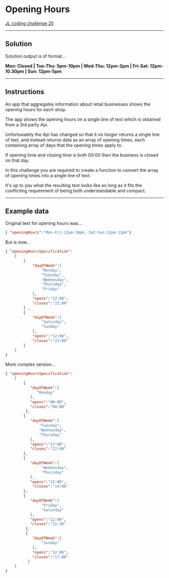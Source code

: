 Opening Hours
=============

[JL coding challenge 25](https://coding-challenges.jl-engineering.net/challenges/challenge-25/)

------

## Solution

Solution output is of format...

**Mon: Closed | Tue-Thu: 5pm-10pm | Wed-Thu: 12pm-2pm | Fri-Sat: 12pm-10.30pm | Sun: 12pm-5pm**

------

## Instructions

An app that aggregates information about retail businesses shows the opening hours for each shop.

The app shows the opening hours on a single line of text which is obtained from a 3rd party Api.

Unfortunately the Api has changed so that it no longer returns a single line of text,
and instead returns data as an array of opening times,
each containing array of days that the opening times apply to.

If opening time and closing time is both 00:00 then the business is closed on that day.

In this challenge you are required to create a function to convert the array of opening times into a single line of text.

It's up to you what the resulting text looks like as long as it fits the conflicting requirement of being both understandable and compact.

------

## Example data

Original text for opening hours was...

```json
{ "openingHours":"Mon-Fri:12pm-10pm, Sat-Sun:12pm-11pm"}

```


But is now...

```json
{ "openingHoursSpecification":
    [    
        {
            "dayOfWeek":[
                "Monday",
                "Tuesday",
                "Wednesday",
                "Thursday",
                "Friday"
            ],
            "opens":"12:00",
            "closes":"22:00"
        } ,
        {
            "dayOfWeek":[
                "Saturday",
                "Sunday"
            ],
            "opens":"12:00",
            "closes":"23:00"
        }
    ]
}
```


More complex version...

```json
{ "openingHoursSpecification":
    [    
        {
           "dayOfWeek":[
              "Monday"
           ],
           "opens":"00:00",
           "closes":"00:00"
         },
        {
           "dayOfWeek":[
               "Tuesday",
               "Wednesday",
               "Thursday"
           ],
           "opens":"17:00",
           "closes":"22:00"
        },
        {
           "dayOfWeek":[
                "Wednesday",
                "Thursday"
           ],
           "opens":"12:00",
            "closes":"14:00"
        },
        {
           "dayOfWeek":[
                "Friday",
                "Saturday"
           ],
           "opens":"12:00",
           "closes":"22:30"
         },
         {
            "dayOfWeek":[
                "Sunday"
            ],
            "opens":"12:00",
            "closes":"17:00"
          }
    ]
}
```